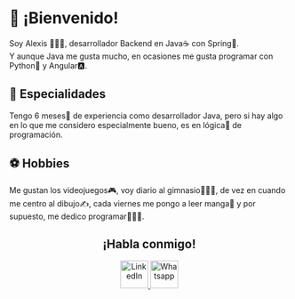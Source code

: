 # 🦝 ¡Bienvenido!
Soy Alexis 🙋🏼‍♂️, desarrollador Backend en Java☕ con Spring🍃.
<br>
Y aunque Java me gusta mucho, en ocasiones me gusta programar con Python🐍 y Angular🅰.

## 💙 Especialidades
Tengo 6 meses📆 de experiencia como desarrollador Java, pero si hay algo en lo que me considero especialmente bueno, es en lógica🧠 de programación.


## ⚽ Hobbies
Me gustan los videojuegos🎮, voy diario al gimnasio🤸🏼‍♂️, de vez en cuando me centro al dibujo✍, cada viernes me pongo a leer manga📖 y por supuesto, me dedico programar👨🏼‍💻.

<h2 align="center">¡Habla conmigo!</h2>
<p align="center" justify-content="space-between">
    <a href="https://co.linkedin.com/in/alexis-guzmán-bermúdez-137314223">
        <img height="50px" src="https://cdn-icons-png.flaticon.com/512/356/356045.png" alt="LinkedIn">
    </a>
    <a href="https://api.whatsapp.com/send?phone=573004236579">
        <img height="50px" src="https://cdn-icons-png.flaticon.com/512/356/356033.png" alt="Whatsapp">
    </a>
</p>
